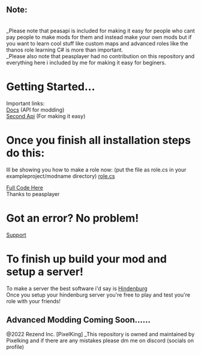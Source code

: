 ## Note:
<br>
_Please note that peasapi is included for making it easy for people who cant pay people to make mods for them  and instead make your own mods but if you want to learn cool stuff like custom maps and advanced roles like the thanos role learning C# is more than important.
<br>
_Please also note that peasplayer had no contribution on this repository and everything here i included by me for making it easy for beginers.

# Getting Started...
Important links:
<br>
[Docs](docs.reactor.gg) (API for modding) 
<br>
[Second Api](https://docs.peasplayer.tk/among-us-lessons/) (For making it easy) 
# Once you finish all installation steps do this:
Ill be showing you how to make a role now:
(put the file as role.cs in your exampleproject/modname directory)
[role.cs](https://github.com/PixelDev990/Among-Us-Modding/blob/main/AU-Modding%20Src/Roles/ExampleImposter.cs)

[Full Code Here](https://github.com/Peasplayer/ExampleAmongUsMod/blob/master/ExampleMod/)
<br>
Thanks to peasplayer 

# Got an error? No problem!
[Support](reactor.gg)
# To finish up build your mod and setup a server!

To make a server the best software i'd say is [Hindenburg](https://github.com/SkeldJS/Hindenburg)
<br>
Once you setup your hindenburg server you're free to play and test you're role with your friends!

## Advanced Modding Coming Soon......

@2022 Rezend Inc. [PixelKing]
_This repository is owned and maintained by Pixelking and if there are any mistakes please dm me on discord (socials on profile)

